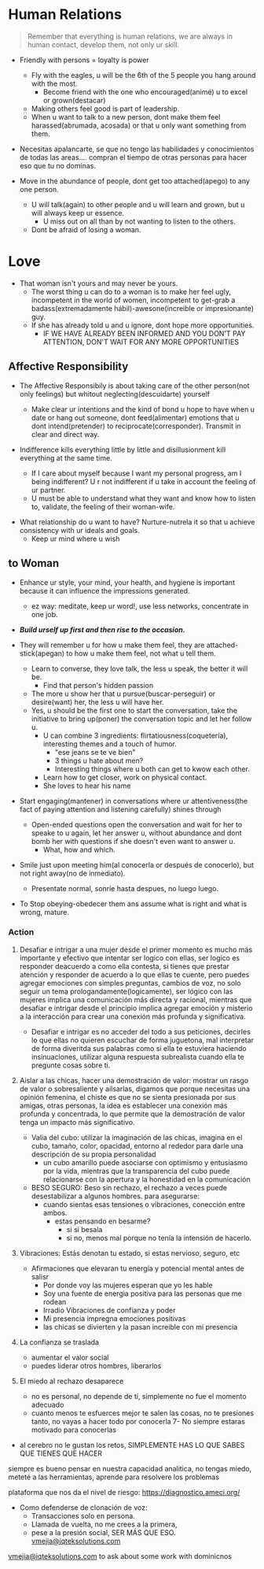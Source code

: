 #  Human Relations

> Remember that everything is human relations, we are always in human contact, develop them, not only ur skill.

- Friendly with persons = loyalty is power 
	- Fly with the eagles, u will be the 6th of the 5 people you hang around with the most. 
		- Become friend with the one who encouraged(animé) u to excel or grown(destacar)
	- Making others feel good is part of leadership.
	- When u want to talk to a new person, dont make them feel harassed(abrumada, acosada) or that u only want something from them.

- Necesitas apalancarte, se que no tengo las habilidades y conocimientos de todas las areas.... compran el tiempo de otras personas para hacer eso que tu no dominas.

- Move in the  abundance of people, dont get too attached(apego) to any one person.
	- U will talk(again) to other people and u will learn and grown, but u will always keep ur essence.
		- U miss out on all than by not wanting to listen to the others.
	- Dont be afraid of losing a woman.

# Love

- That woman isn't yours and may never be yours.
	* The worst thing u can do to a woman is to make her feel ugly, incompetent in the world of women, incompetent to get-grab a badass(extremadamente hábil)-awesone(increible or impresionante) guy.
	* If she has already told u and u ignore, dont hope more opportunities.
		-  IF WE HAVE ALREADY BEEN INFORMED AND YOU DON'T PAY ATTENTION, DON'T WAIT FOR ANY MORE OPPORTUNITIES

## Affective Responsibility

- The Affective Responsibily is about taking care of the other person(not only feelings) but whitout neglecting(descuidarte) yourself
	- Make clear ur intentions and the kind of bond  u hope to have when u date or hang out someone, dont feed(alimentar) emotions that u dont intend(pretender) to reciprocate(corresponder). Transmit in clear and direct way.

- Indifference kills everything little by little and disillusionment kill everything at the same time.
	- If I care about myself because I want my personal progress, am I being indifferent? U r not indifferent if u take in account the feeling of ur partner.
	- U must be able to understand what they want and know how to listen to, validate, the feeling of their woman-wife.

* What relationship do u want to have? Nurture-nutrela it so that u achieve consistency with ur ideals and goals.
	- Keep ur mind where u wish

## to Woman

* Enhance ur style, your mind, your health, and hygiene is important because it can influence the impressions generated.
	- ez way: meditate, keep ur word!, use less networks, concentrate in one job.

* ***Build urself up first and then rise to the occasion.***

* They will remember u for how u make them feel, they are attached-stick(apegan) to how u make them feel, not what u tell them.
	* Learn to converse, they love talk, the less u speak, the better it will be.
		* Find that person's hidden passion
	* The more u show her that u pursue(buscar-perseguir) or desire(want) her, the less u will have her.
	- Yes, u should be the first one to start the conversation, take the initiative to bring up(poner) the conversation topic and let her follow u.
		- U can combine 3 ingredients: flirtatiousness(coquetería), interesting themes and a touch of humor.
			- "ese jeans se te ve bien"
			- 3 things u hate about men?
			- Interesting things where u both can get to kwow each other.
		- Learn how to get closer, work on physical contact.
		* She loves to hear his name

* Start engaging(mantener) in conversations where ur attentiveness(the fact of paying attention and listening carefully) shines through
	* Open-ended questions open the conversation and wait for her to speake to u again, let her answer u, without abundance and dont bomb her with questions if she doesn't even want to answer u.
		- What, how and which.

* Smile just upon meeting him(al conocerla or después de conocerlo), but not right away(no de inmediato). 
	- Presentate normal, sonríe hasta despues, no luego luego.

* To Stop obeying-obedecer them ans assume what is right and what is wrong, mature.

### Action

1. Desafiar e intrigar a una mujer desde el primer momento es mucho más importante y efectivo que intentar ser logico con ellas, ser logico es responder deacuerdo a como ella contesta, si tienes que prestar atención y responder de acuerdo a lo que ellas te cuente, pero puedes agregar emociones con simples preguntas, cambios de voz, no solo seguir un tema prologandamente(logicamente), ser lógico con las mujeres implica una comunicación más directa y racional, mientras que desafiar e intrigar desde el principio implica agregar emoción y misterio a la interacción para crear una conexión más profunda y significativa.
	- Desafiar e intrigar es no acceder del todo a sus peticiones, decirles lo que ellas no quieren escuchar de forma juguetona, mal interpretar de forma diveritda sus palabras como si ella te estuviera haciendo insinuaciones, utilizar alguna respuesta subrealista cuando ella te pregunte cosas sobre ti.

2. Aislar a las chicas, hacer una demostración de valor: mostrar un rasgo de valor o sobresaliente y ailsarlas, digamos que porque necesitas una opinión femenina, el chiste es que no se sienta presionada por sus amigas, otras personas, la idea es establecer una conexión más profunda y concentrada, lo que permite que la demostración de valor tenga un impacto más significativo.
	- Valia del cubo: utilizar la imaginación de las chicas, imagina en el cubo, tamaño, color, opacidad, entorno al rededor para darle una descripción de su propia personalidad
		- un cubo amarillo puede asociarse con optimismo y entusiasmo por la vida, mientras que la transparencia del cubo puede relacionarse con la apertura y la honestidad en la comunicación
	- BESO SEGURO: Beso sin rechazo, el rechazo a veces puede desestabilizar a algunos hombres. para asegurarse:
		- cuando sientas esas tensiones o vibraciones, conección entre ambos.
			- estas pensando en besarme?
				- si si besala
				- si no, menos mal porque no tenía la intensión de hacerlo.


3. Vibraciones: Estás denotan tu estado, si estas nervioso, seguro, etc
	- Afirmaciones que elevaran tu energía y potencial mental antes de salisr
		- Por donde voy las mujeres esperan que yo les hable
		- Soy una fuente de energia positiva para las personas que me rodean
		- Irradio Vibraciones de confianza y poder
		- Mi presencia impregna emociones positivas
		- las chicas se divierten y la pasan increible con mi presencia

5. La confianza se traslada
	- aumentar el valor social
	- puedes liderar otros hombres, liberarlos
6. El miedo al rechazo desaparece
	- no es personal, no depende de tí, simplemente no fue el momento adecuado
	- cuanto menos te esfuerces mejor te salen las cosas, no te presiones tanto, no vayas a hacer todo por conocerla
7- No siempre estaras motivado para conocerlas
- al cerebro no le gustan los retos, SIMPLEMENTE HAS LO QUE SABES QUE TIENES QUE HACER



siempre es bueno pensar en nuestra capacidad analitica, no tengas miedo, meteté a las herramientas, aprende para resolvere los problemas 


plataforma que nos da el nivel de riesgo: https://diagnostico.ameci.org/

* Como defenderse de clonación de voz:
	- Transacciones solo en persona.
	- Llamada de vuelta, no me crees a la primera, 
	- pese a la presión social, SER MÁS QUE ESO.
vmejia@iqteksolutions.com





vmejia@iqteksolutions.com to ask about some work with dominicnos
